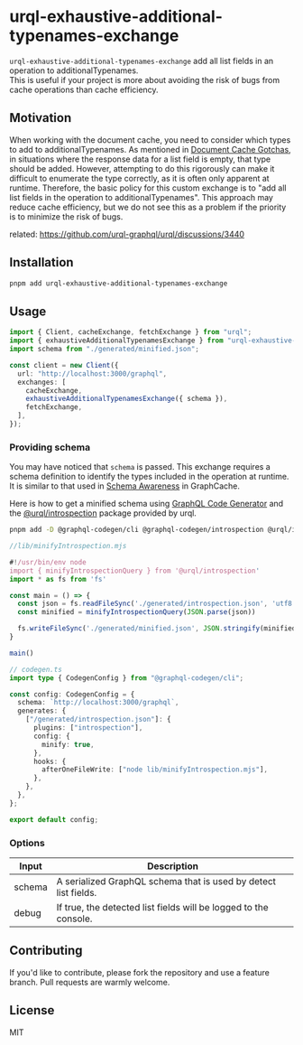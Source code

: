 # urql-exhaustive-additional-typenames-exchange

`urql-exhaustive-additional-typenames-exchange` add all list fields in an operation to additionalTypenames.  
This is useful if your project is more about avoiding the risk of bugs from cache operations than cache efficiency.

## Motivation

When working with the document cache, you need to consider which types to add to additionalTypenames. As mentioned in [Document Cache Gotchas](https://commerce.nearform.com/open-source/urql/docs/basics/document-caching/#document-cache-gotchas), in situations where the response data for a list field is empty, that type should be added. However, attempting to do this rigorously can make it difficult to enumerate the type correctly, as it is often only apparent at runtime. Therefore, the basic policy for this custom exchange is to "add all list fields in the operation to additionalTypenames". This approach may reduce cache efficiency, but we do not see this as a problem if the priority is to minimize the risk of bugs.

related: https://github.com/urql-graphql/urql/discussions/3440

## Installation

```sh
pnpm add urql-exhaustive-additional-typenames-exchange
```

## Usage

```ts
import { Client, cacheExchange, fetchExchange } from "urql";
import { exhaustiveAdditionalTypenamesExchange } from "urql-exhaustive-additional-typenames-exchange";
import schema from "./generated/minified.json";

const client = new Client({
  url: "http://localhost:3000/graphql",
  exchanges: [
    cacheExchange,
    exhaustiveAdditionalTypenamesExchange({ schema }),
    fetchExchange,
  ],
});
```

### Providing schema

You may have noticed that `schema` is passed. This exchange requires a schema definition to identify the types included in the operation at runtime.  
It is similar to that used in [Schema Awareness](https://commerce.nearform.com/open-source/urql/docs/graphcache/schema-awareness/) in GraphCache.

Here is how to get a minified schema using [GraphQL Code Generator](https://the-guild.dev/graphql/codegen) and the [@urql/introspection](https://www.npmjs.com/package/@urql/introspection) package provided by urql.

```sh
pnpm add -D @graphql-codegen/cli @graphql-codegen/introspection @urql/introspection
```

```js
//lib/minifyIntrospection.mjs

#!/usr/bin/env node
import { minifyIntrospectionQuery } from '@urql/introspection'
import * as fs from 'fs'

const main = () => {
  const json = fs.readFileSync('./generated/introspection.json', 'utf8')
  const minified = minifyIntrospectionQuery(JSON.parse(json))

  fs.writeFileSync('./generated/minified.json', JSON.stringify(minified))
}

main()
```

```ts
// codegen.ts
import type { CodegenConfig } from "@graphql-codegen/cli";

const config: CodegenConfig = {
  schema: `http://localhost:3000/graphql`,
  generates: {
    ["/generated/introspection.json"]: {
      plugins: ["introspection"],
      config: {
        minify: true,
      },
      hooks: {
        afterOneFileWrite: ["node lib/minifyIntrospection.mjs"],
      },
    },
  },
};

export default config;
```

### Options

| Input  | Description                                                      |
| ------ | ---------------------------------------------------------------- |
| schema | A serialized GraphQL schema that is used by detect list fields.  |
| debug  | If true, the detected list fields will be logged to the console. |

## Contributing

If you'd like to contribute, please fork the repository and use a feature branch. Pull requests are warmly welcome.

## License

MIT
